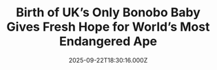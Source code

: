 ---
title: "Birth of UK’s Only Bonobo Baby Gives Fresh Hope for World’s Most Endangered Ape"
date: 2025-09-22T18:30:16.000Z
category: Human Kindness
externalLink: "https://www.goodnewsnetwork.org/birth-of-uks-only-bonobo-baby-gives-fresh-hope-for-worlds-most-endangered-ape/"
image: ""
excerpt: "Conservationists and zookeepers are celebrating our closest living relative giving birth to a healthy baby. Heart-tugging photos show the bonobo mother Yuli cradling her tiny newborn after it was born at Twycross Zoo in Leicestershire last Thursday. Experts have hailed the birth as a ‘globally significant’ moment which could help save one of the world’s […] The post Birth of…"
---